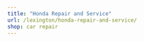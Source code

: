```yaml
---
title: "Honda Repair and Service"
url: /lexington/honda-repair-and-service/
shop: car repair
---
```

